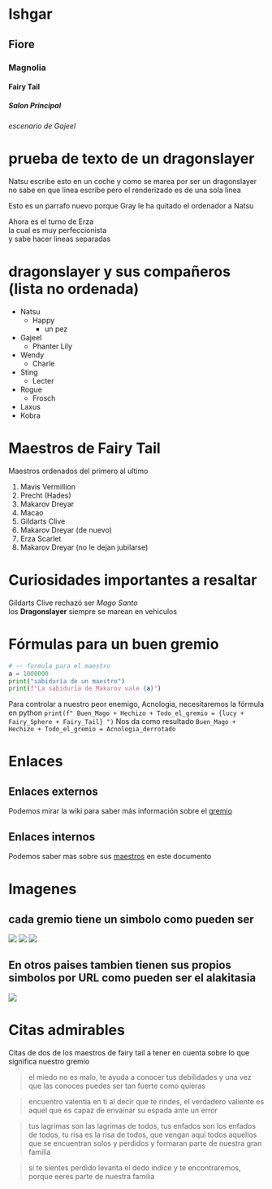 # Ishgar 
## Fiore
### Magnolia
#### Fairy Tail
##### Salon Principal
###### escenario de Gajeel

# prueba de texto de un dragonslayer
Natsu escribe esto en un coche
y como se marea por ser un dragonslayer
no sabe en que linea escribe pero el renderizado 
es de una sola linea

Esto es un parrafo nuevo porque Gray le ha quitado el 
ordenador a Natsu

Ahora es el turno de Erza  
la cual es muy perfeccionista  
y sabe hacer lineas separadas

# dragonslayer y sus compañeros (lista no ordenada)
* Natsu
    * Happy
        * un pez
* Gajeel
    * Phanter Lily
* Wendy
    * Charle
* Sting
    * Lecter
* Rogue
    * Frosch
* Laxus
* Kobra

# Maestros de Fairy Tail
Maestros ordenados del primero al ultimo
1. Mavis Vermillion
2. Precht (Hades)
3. Makarov Dreyar
4. Macao
5. Gildarts Clive
6. Makarov Dreyar (de nuevo)
7. Erza Scarlet
8. Makarov Dreyar (no le dejan jubilarse)

# Curiosidades importantes a resaltar
Gildarts Clive rechazó ser *Mago Santo*  
los **Dragonslayer** siempre se marean en vehiculos

# Fórmulas para un buen gremio
```python
# -- formula para el maestro
a = 1000000
print("sabiduría de un maestro")
print(f"La sabiduría de Makarov vale {a}")
```
Para controlar a nuestro peor enemigo, Acnologia, necesitaremos la fórmula en python `print(f" Buen_Mago + Hechizo + Todo_el_gremio = {lucy + Fairy_Sphere + Fairy_Tail} ")` Nos da como resultado `Buen_Mago + Hechizo + Todo_el_gremio = Acnologia_derrotado`

# Enlaces
## Enlaces externos
Podemos mirar la wiki para saber más información sobre el [gremio](https://fairytail.fandom.com/es/wiki/Fairy_Tail)  
## Enlaces internos
Podemos saber mas sobre sus [maestros](#Maestros-de-Fairy-Tail) en este documento  

# Imagenes
## cada gremio tiene un simbolo como pueden ser
![](Fairy_Tail_symbol.png)
![](Lamia_Scale.png)
![](sabertooth.jpg)
## En otros paises tambien tienen sus propios simbolos por URL como pueden ser el alakitasia
![](https://i.imgbox.com/21OlQ3zQ.png)  

# Citas admirables
Citas de dos de los maestros de fairy tail a tener en cuenta sobre lo que significa nuestro gremio

>el miedo no es malo, te ayuda a conocer tus debilidades y una vez que las conoces puedes ser tan fuerte como quieras  

>encuentro valentia en ti al decir que te rindes, el verdadero valiente es aquel que es capaz de envainar su espada ante un error  

>tus lagrimas son las lagrimas de todos, tus enfados son los enfados de todos, tu risa es la risa de todos, que vengan aqui todos aquellos que se encuentran solos y perdidos y formaran parte de nuestra gran familia  

>si te sientes perdido levanta el dedo indice y te encontraremos, porque eeres parte de nuestra familia







